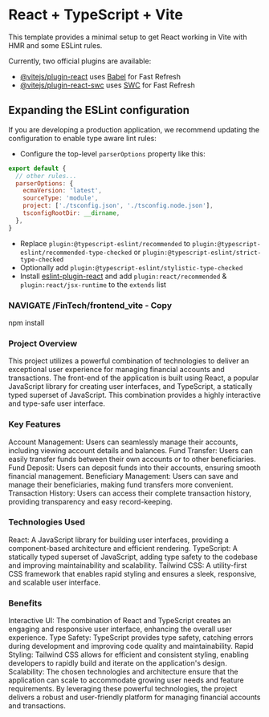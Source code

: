 # React + TypeScript + Vite

This template provides a minimal setup to get React working in Vite with HMR and some ESLint rules.

Currently, two official plugins are available:

- [@vitejs/plugin-react](https://github.com/vitejs/vite-plugin-react/blob/main/packages/plugin-react/README.md) uses [Babel](https://babeljs.io/) for Fast Refresh
- [@vitejs/plugin-react-swc](https://github.com/vitejs/vite-plugin-react-swc) uses [SWC](https://swc.rs/) for Fast Refresh

## Expanding the ESLint configuration

If you are developing a production application, we recommend updating the configuration to enable type aware lint rules:

- Configure the top-level `parserOptions` property like this:

```js
export default {
  // other rules...
  parserOptions: {
    ecmaVersion: 'latest',
    sourceType: 'module',
    project: ['./tsconfig.json', './tsconfig.node.json'],
    tsconfigRootDir: __dirname,
  },
}
```

- Replace `plugin:@typescript-eslint/recommended` to `plugin:@typescript-eslint/recommended-type-checked` or `plugin:@typescript-eslint/strict-type-checked`
- Optionally add `plugin:@typescript-eslint/stylistic-type-checked`
- Install [eslint-plugin-react](https://github.com/jsx-eslint/eslint-plugin-react) and add `plugin:react/recommended` & `plugin:react/jsx-runtime` to the `extends` list

### NAVIGATE /FinTech/frontend_vite - Copy
npm install

### Project Overview
This project utilizes a powerful combination of technologies to deliver an exceptional user experience for managing financial accounts and transactions. The front-end of the application is built using React, a popular JavaScript library for creating user interfaces, and TypeScript, a statically typed superset of JavaScript. This combination provides a highly interactive and type-safe user interface.

### Key Features
Account Management: Users can seamlessly manage their accounts, including viewing account details and balances.
Fund Transfer: Users can easily transfer funds between their own accounts or to other beneficiaries.
Fund Deposit: Users can deposit funds into their accounts, ensuring smooth financial management.
Beneficiary Management: Users can save and manage their beneficiaries, making fund transfers more convenient.
Transaction History: Users can access their complete transaction history, providing transparency and easy record-keeping.

### Technologies Used
React: A JavaScript library for building user interfaces, providing a component-based architecture and efficient rendering.
TypeScript: A statically typed superset of JavaScript, adding type safety to the codebase and improving maintainability and scalability.
Tailwind CSS: A utility-first CSS framework that enables rapid styling and ensures a sleek, responsive, and scalable user interface.

### Benefits
Interactive UI: The combination of React and TypeScript creates an engaging and responsive user interface, enhancing the overall user experience.
Type Safety: TypeScript provides type safety, catching errors during development and improving code quality and maintainability.
Rapid Styling: Tailwind CSS allows for efficient and consistent styling, enabling developers to rapidly build and iterate on the application's design.
Scalability: The chosen technologies and architecture ensure that the application can scale to accommodate growing user needs and feature requirements.
By leveraging these powerful technologies, the project delivers a robust and user-friendly platform for managing financial accounts and transactions.
